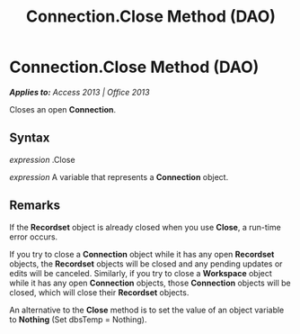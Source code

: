 ﻿---
title: Connection.Close Method (DAO)
TOCTitle: Close Method
ms:assetid: 9b1a77cb-da12-24d6-892f-a56be103d51d
ms:mtpsurl: https://msdn.microsoft.com/en-us/library/Ff198015(v=office.15)
ms:contentKeyID: 48546559
ms.date: 09/18/2015
mtps_version: v=office.15
---

# Connection.Close Method (DAO)


_**Applies to:** Access 2013 | Office 2013_

Closes an open **Connection**.

## Syntax

*expression* .Close

*expression* A variable that represents a **Connection** object.

## Remarks

If the **Recordset** object is already closed when you use **Close**, a run-time error occurs.

If you try to close a **Connection** object while it has any open **Recordset** objects, the **Recordset** objects will be closed and any pending updates or edits will be canceled. Similarly, if you try to close a **Workspace** object while it has any open **Connection** objects, those **Connection** objects will be closed, which will close their **Recordset** objects.

An alternative to the **Close** method is to set the value of an object variable to **Nothing** (Set dbsTemp = Nothing).

